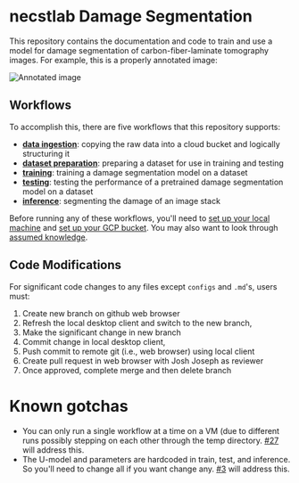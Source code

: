 # necstlab Damage Segmentation

This repository contains the documentation and code to train and use a model for damage segmentation of carbon-fiber-laminate tomography images. For example, this is a properly annotated image:

![Annotated image](images/annotated_image.png)

## Workflows

To accomplish this, there are five workflows that this repository supports: 
* [**data ingestion**](docs/data_ingestion.md): copying the raw data into a cloud bucket and logically structuring it
* [**dataset preparation**](docs/dataset_preparation.md): preparing a dataset for use in training and testing
* [**training**](docs/training.md): training a damage segmentation model on a dataset
* [**testing**](docs/testing.md): testing the performance of a pretrained damage segmentation model on a dataset
* [**inference**](docs/inference.md): segmenting the damage of an image stack

Before running any of these workflows, you'll need to [set up your local machine](docs/local_setup.md) and [set up your GCP bucket](docs/gcp_bucket_setup.md). You may also want to look through [assumed knowledge](docs/assumed_knowledge.md).

## Code Modifications
For significant code changes to any files except `configs` and `.md`'s, users must:
1. Create new branch on github web browser
2. Refresh the local desktop client and switch to the new branch, 
3. Make the significant change in new branch
4. Commit change in local desktop client, 
5. Push commit to remote git (i.e., web browser) using local client
6. Create pull request in web browser with Josh Joseph as reviewer
7. Once approved, complete merge and then delete branch

# Known gotchas
* You can only run a single workflow at a time on a VM (due to different runs possibly stepping on each other through the temp directory. [#27](https://github.com/mit-quest/necstlab-damage-segmentation/issues/27) will address this.
* The U-model and parameters are hardcoded in train, test, and inference. So you'll need to change all if you want change any. [#3](https://github.com/mit-quest/necstlab-damage-segmentation/issues/3) will address this.

